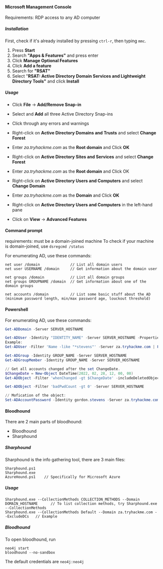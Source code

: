 

#### Microsoft Management Console
Requirements: RDP access to any AD computer

##### Installation
First, check if it's already installed by pressing `ctrl-r`, then typing `mmc`.
1. Press **Start**
2. Search **"Apps & Features"** and press enter
3. Click **Manage Optional Features**
4. Click **Add a feature**
5. Search for **"RSAT"**
6. Select "**RSAT: Active Directory Domain Services and Lightweight Directory Tools"** and click **Install**

##### Usage
- Click **File** -> **Add/Remove Snap-in**
- Select and **Add** all three Active Directory Snap-ins
- Click through any errors and warnings  

- Right-click on **Active Directory Domains and Trusts** and select **Change Forest**
- Enter _za.tryhackme.com_ as the **Root domain** and Click **OK**
- Right-click on **Active Directory Sites and Services** and select **Change Forest**
- Enter _za.tryhackme.com_ as the **Root domain** and Click OK
- Right-click on **Active Directory Users and Computers** and select **Change Domain**
- Enter _za.tryhackme.com_ as the **Domain** and Click **OK**
- Right-click on **Active Directory Users and Computers** in the left-hand pane  

- Click on **View** -> **Advanced Features**


#### Command prompt
requirements: must be a domain-joined machine
To check if your machine is domain-joined, use `dsregcmd /status`


For enumerating AD, use these commands:
```
net user /domain              // List all domain users
net user USERNAME /domain     // Get information about the domain user

net groups /domain            // List all domain groups
net groups GROUPNAME /domain  // Get information about one of the domain groups

net accounts /domain          // List some basic stuff about the AD (minimum password length, min/max password age, louckout threshold)
```

#### Powershell
For enumerating AD, use these commands:
```powershell
Get-ADDomain -Server SERVER_HOSTNAME                                        // Get some basic information about the AD

Get-ADUser -Identity "IDENTITY_NAME" -Server SERVER_HOSTNAME -Properties *  // Prints all the information about a user. If you are not domain-joined, you need to enter a hostname.
Example:
Get-ADUser -Filter 'Name -like "*stevens"' -Server za.tryhackme.com | Format-Table Name,SamAccountName -A

Get-ADGroup -Identity GROUP_NAME -Server SERVER_HOSTNAME                    // Lists groups. If you are not domain-joined, you need to enter a hostname.
Get-ADGroupMember -Identity GROUP_NAME -Server SERVER_HOSTNAME              // Lists the members of the groups.

// Get all accounts changed after the set ChangeDate.
$ChangeDate = New-Object DateTime(2022, 02, 28, 12, 00, 00)
Get-ADObject -Filter 'whenChanged -gt $ChangeDate' -includeDeletedObjects -Server SERVER_HOSTNAME

Get-ADObject -Filter 'badPwdCount -gt 0' -Server SERVER_HOSTNAME            // Lists the accounts without a password lockout, useful for pass spraying.

// Mofication of the object:
Set-ADAccountPassword -Identity gordon.stevens -Server za.tryhackme.com -OldPassword (ConvertTo-SecureString -AsPlaintext "old" -force) -NewPassword (ConvertTo-SecureString -AsPlainText "new" -Force)
```

#### Bloodhound
There are 2 main parts of bloodhound:
- Bloodhound
- Sharphound
##### Sharphound
Sharphound is the info gathering tool, there are 3 main files:
```
Sharphound.ps1
Sharphound.exe
AzureHound.ps1    // Specifically for Microsoft Azure
```
##### Usage
```
Sharphound.exe --CollectionMethods COLLECTION_METHODS --Domain DOMAIN_HOSTNAME      // To list collection methods, try Sharphound.exe --CollectionMethods
Sharphound.exe --CollectionMethods Default --Domain za.tryhackme.com --ExcludeDCs   // Example
```

##### Bloodhound
To open bloodhound, run
```
neo4j start
bloodhound --no-sandbox
```
The default credentials are `neo4j:neo4j`
